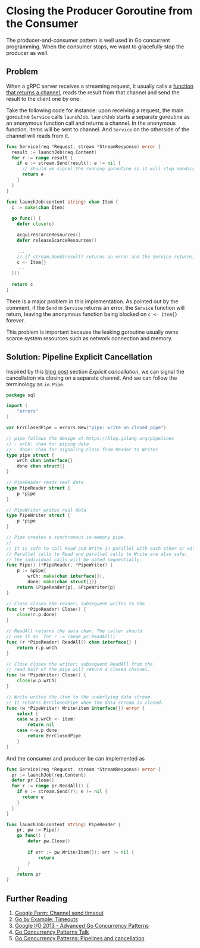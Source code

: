 # Closing the Producer Goroutine from the Consumer

The producer-and-consumer pattern is well used in Go concurrent programming. When
the consumer stops, we want to gracefully stop the producer as well.

## Problem

When a gRPC server receives a streaming request,  it usually calls a
[function that returns a channel](https://talks.golang.org/2012/concurrency.slide#25),
reads the result from that channel and send the result to the client one by one.

Take the following code for instance: upon receiving a request, the main goroutine
`Service` calls `launchJob`. `launchJob` starts a separate goroutine as an anonymous
function call and returns a channel. In the anonymous function, items will be sent to
channel. And `Service` on the otherside of the channel will reads from it.

```go
func Service(req *Request, stream *StreamResponse) error {
  result := launchJob(req.Content)
  for r := range result {
    if e := stream.Send(result); e != nil {
      // should we signal the running goroutine so it will stop sending?
      return e
    }
  }
}

func launchJob(content string) chan Item {
  c := make(chan Item)
  
  go func() {
    defer close(c)

    acquireScarceResources()
    defer releaseScarceResources()

    ...
    // if stream.Send(result) returns an error and the Service returns, this will be blocked
    c <- Item{}
    ...
  }()
  
  return c
}
```

There is a major problem in this implementation. As pointed out by the comment,
if the `Send` in `Service` returns an error, the `Service` function will return,
leaving the anonymous function being blocked on `c <- Item{}` forever.

This problem is important because the leaking goroutine usually owns scarce system
resources such as network connection and memory.


## Solution: Pipeline Explicit Cancellation

Inspired by this [blog post](https://blog.golang.org/pipelines) section
*Explicit cancellation*, we can signal the cancellation via closing on a separate
channel. And we can follow the terminology as `io.Pipe`.

```go
package sql

import (
	"errors"
)

var ErrClosedPipe = errors.New("pipe: write on closed pipe")

// pipe follows the design at https://blog.golang.org/pipelines
// - wrCh: chan for piping data
// - done: chan for signaling Close from Reader to Writer
type pipe struct {
	wrCh chan interface{}
	done chan struct{}
}

// PipeReader reads real data
type PipeReader struct {
	p *pipe
}

// PipeWriter writes real data
type PipeWriter struct {
	p *pipe
}

// Pipe creates a synchronous in-memory pipe.
//
// It is safe to call Read and Write in parallel with each other or with Close.
// Parallel calls to Read and parallel calls to Write are also safe:
// the individual calls will be gated sequentially.
func Pipe() (*PipeReader, *PipeWriter) {
	p := &pipe{
		wrCh: make(chan interface{}),
		done: make(chan struct{})}
	return &PipeReader{p}, &PipeWriter{p}
}

// Close closes the reader; subsequent writes to the
func (r *PipeReader) Close() {
	close(r.p.done)
}

// ReadAll returns the data chan. The caller should
// use it as `for r := range pr.ReadAll()`
func (r *PipeReader) ReadAll() chan interface{} {
	return r.p.wrCh
}

// Close closes the writer; subsequent ReadAll from the
// read half of the pipe will return a closed channel.
func (w *PipeWriter) Close() {
	close(w.p.wrCh)
}

// Write writes the item to the underlying data stream.
// It returns ErrClosedPipe when the data stream is closed.
func (w *PipeWriter) Write(item interface{}) error {
	select {
	case w.p.wrCh <- item:
		return nil
	case <-w.p.done:
		return ErrClosedPipe
	}
}
```

And the consumer and producer be can implemented as

```go
func Service(req *Request, stream *StreamResponse) error {
  pr := launchJob(req.Content)
  defer pr.Close()
  for r := range pr.ReadAll() {
    if e := stream.Send(r); e != nil {
      return e
    }
  }
}

func launchJob(content string) PipeReader {
	pr, pw := Pipe()
	go func() {
		defer pw.Close()
		
		if err := pw.Write(Item{}); err != nil {
			return
		}
	}
	return pr
}
```

## Further Reading

1. [Google Form: Channel send timeout](https://groups.google.com/forum/#!topic/golang-nuts/Oth9CmJPoqo)
2. [Go by Example: Timeouts](https://gobyexample.com/timeouts)
3. [Google I/O 2013 - Advanced Go Concurrency Patterns](https://www.youtube.com/watch?v=QDDwwePbDtw&t=111s)
4. [Go Concurrency Patterns Talk](https://talks.golang.org/2012/concurrency.slide)
5. [Go Concurrency Patterns: Pipelines and cancellation](https://blog.golang.org/pipelines)
